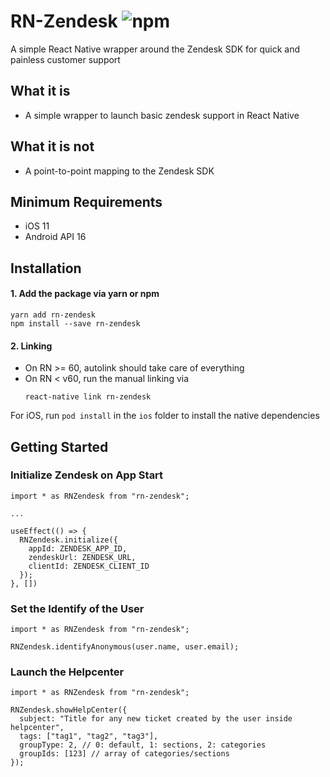 # RN-Zendesk ![npm](https://img.shields.io/npm/dt/rn-zendesk)

A simple React Native wrapper around the Zendesk SDK for quick and painless customer support

## What it is

- A simple wrapper to launch basic zendesk support in React Native

## What it is not

- A point-to-point mapping to the Zendesk SDK

## Minimum Requirements

- iOS 11
- Android API 16

## Installation

#### 1. Add the package via yarn or npm

```
yarn add rn-zendesk
npm install --save rn-zendesk
```

#### 2. Linking

- On RN >= 60, autolink should take care of everything
- On RN < v60, run the manual linking via
  ```
  react-native link rn-zendesk
  ```

For iOS, run `pod install` in the `ios` folder to install the native dependencies

## Getting Started

### Initialize Zendesk on App Start

```
import * as RNZendesk from "rn-zendesk";

...

useEffect(() => {
  RNZendesk.initialize({
    appId: ZENDESK_APP_ID,
    zendeskUrl: ZENDESK_URL,
    clientId: ZENDESK_CLIENT_ID
  });
}, [])
```

### Set the Identify of the User

```
import * as RNZendesk from "rn-zendesk";

RNZendesk.identifyAnonymous(user.name, user.email);
```

### Launch the Helpcenter

```
import * as RNZendesk from "rn-zendesk";

RNZendesk.showHelpCenter({
  subject: "Title for any new ticket created by the user inside helpcenter",
  tags: ["tag1", "tag2", "tag3"],
  groupType: 2, // 0: default, 1: sections, 2: categories
  groupIds: [123] // array of categories/sections
});
```
